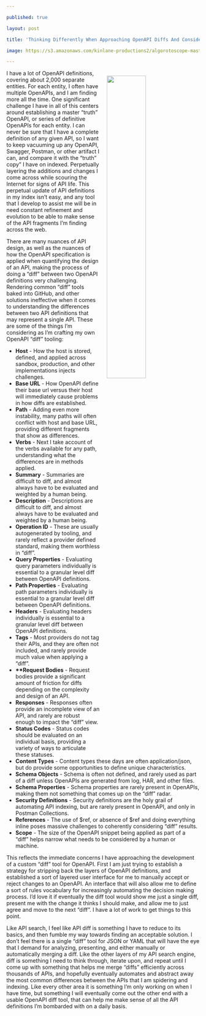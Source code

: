---
published: true
layout: post
title: 'Thinking Differently When Approaching OpenAPI Diffs And Considering How To Layer Each Potential Change'
image: https://s3.amazonaws.com/kinlane-productions2/algorotoscope-master/aws-s3-stories-server-cloud1-feed-people.jpg
---

<p><img src="https://s3.amazonaws.com/kinlane-productions2/algorotoscope-master/aws-s3-stories-server-cloud1-feed-people.jpg" width="45%" align="right" style="padding: 15px;" />
I have a lot of OpenAPI definitions, covering about 2,000 separate entities. For each entity, I often have multiple OpenAPIs, and I am finding more all the time. One significant challenge I have in all of this centers around establishing a master “truth” OpenAPI, or series of definitive OpenAPIs for each entity. I can never be sure that I have a complete definition of any given API, so I want to keep vacuuming up any OpenAPI, Swagger, Postman, or other artifact I can, and compare it with the “truth” copy” I have on indexed. Perpetually layering the additions and changes I come across while scouring the Internet for signs of API life. This perpetual update of API definitions in my index isn’t easy, and any tool that I develop to assist me will be in need constant refinement and evolution to be able to make sense of the API fragments I’m finding across the web.

<p>There are many nuances of API design, as well as the nuances of how the OpenAPI specification is applied when quantifying the design of an API, making the process of doing a “diff” between two OpenAPI definitions very challenging. Rendering common “diff” tools baked into GitHub, and other solutions ineffective when it comes to understanding the differences between two API definitions that may represent a single API. These are some of the things I’m considering as I’m crafting my own OpenAPI “diff” tooling:

<ul>
  <li><strong>Host</strong> - How the host is stored, defined, and applied across sandbox, production, and other implementations injects challenges.</li>
  <li><strong>Base URL</strong> - How OpenAPI define their base url versus their host will immediately cause problems in how diffs are established.</li>
  <li><strong>Path</strong> - Adding even more instability, many paths will often conflict with host and base URL, providing different fragments that show as differences.</li>
  <li><strong>Verbs</strong> - Next I take account of the verbs available for any path, understanding what the differences are in methods applied.</li>
  <li><strong>Summary</strong> - Summaries are difficult to diff, and almost always have to be evaluated and weighted by a human being.</li>
  <li><strong>Description</strong> -  Descriptions are difficult to diff, and almost always have to be evaluated and weighted by a human being.</li>
  <li><strong>Operation ID</strong> - These are usually autogenerated by tooling, and rarely reflect a provider defined standard, making them worthless in “diff”.</li>
  <li><strong>Query Properties</strong> - Evaluating query parameters individually is essential to a granular level diff between OpenAPI definitions.</li>
  <li><strong>Path Properties</strong> - Evaluating path parameters individually is essential to a granular level diff between OpenAPI definitions.</li>
  <li><strong>Headers</strong> - Evaluating headers individually is essential to a granular level diff between OpenAPI definitions.</li>
  <li><strong>Tags</strong> - Most providers do not tag their APIs, and they are often not included, and rarely provide much value when applying a “diff”.</li>
  <li><strong>**Request Bodies</strong> - Request bodies provide a significant amount of friction for diffs depending on the complexity and design of an API.</li>
  <li><strong>Responses</strong> - Responses often provide an incomplete view of an API, and rarely are robust enough to impact the “diff” view.</li>
  <li><strong>Status Codes</strong> - Status codes should be evaluated on an individual basis, providing a variety of ways to articulate these statuses.</li>
  <li><strong>Content Types</strong> - Content types these days are often application/json, but do provide some opportunities to define unique characteristics.</li>
  <li><strong>Schema Objects</strong> - Schema is often not defined, and rarely used as part of a diff unless OpenAPIs are generated from log, HAR, and other files.</li>
  <li><strong>Schema Properties</strong> - Schema properties are rarely present in OpenAPIs, making them not something that comes  up on the “diff” radar.</li>
  <li><strong>Security Definitions</strong> - Security definitions are the holy grail of automating API indexing, but are rarely present in OpenAPI, and only in Postman Collections.</li>
  <li><strong>References</strong> - The use of $ref, or absence of $ref and doing everything inline poses massive challenges to coherently considering “diff” results.</li>
  <li><strong>Scope</strong> - The size of the OpenAPI snippet being applied as part of a “diff” helps narrow what needs to be considered by a human or machine.</li>
</ul>

<p>This reflects the immediate concerns I have approaching the development of a custom “diff” tool for OpenAPI. First I am just trying to establish a strategy for stripping back the layers of OpenAPI definitions, and established a sort of layered user interface for me to manually accept or reject changes to an OpenAPI. An interface that will also allow me to define a sort of rules vocabulary for increasingly automating the decision making process. I’d love it if eventually the diff tool would show me just a single diff, present me with the change it thinks I should make, and allow me to just agree and move to the next “diff”. I have a lot of work to get things to this point.

<p>Like API search, I feel like API diff is something I have to reduce to its basics, and then fumble my way towards finding an acceptable solution. I don’t feel there is a single “diff” tool for JSON or YAML that will have the eye that I demand for analyzing, presenting, and either manually or automatically merging a diff. Like the other layers of my API search engine, diff is something I need to think through, iterate upon, and repeat until I come up with something that helps me merge “diffs” efficiently across thousands of APIs, and hopefully eventually automates and abstract away the most common differences between the APIs that I am spidering and indexing. Like every other area it is something I’m only working on when I have time, but something I will eventually come out the other end with a usable OpenAPI diff tool, that can help me make sense of all the API definitions I’m bombarded with on a daily basis.


